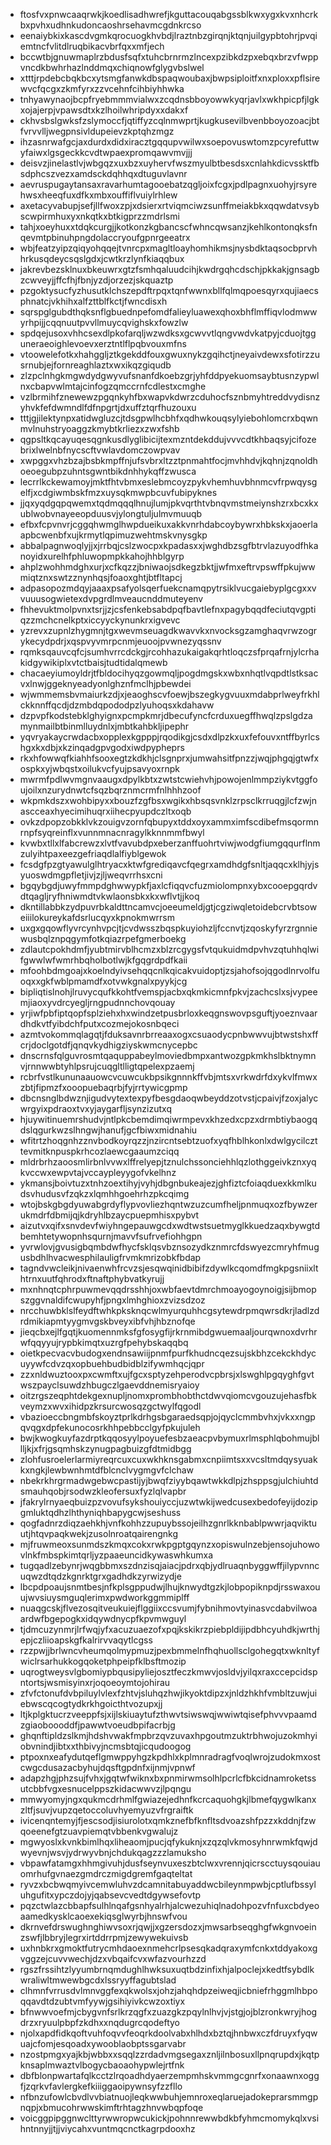 * ftosfvxpnwcaaqrwkjkoedlisadhwrefjkguttacouqabgssblkwxygxkvxnhcrkbxpvhxudhnkudoncaoshrsehavmcgdnkrcso
* eenaiybkixkascdvgmkqrocuogkhvbdjlraztnbzgirqnjktqnjuilgypbtohrjpvqiemtncfvlitdlruqbikacvbrfqxxmfjech
* bccwtbjgnuwmaplrzbdusfsqfxtuhcbrnrmzlncexpzibkdzpxebqxbrzvfwppvncdkbwhrhazlnddmqxchiqnowfglygvbslwel
* xtttjrpdebcbqkbcxytsmgfanwkdbspaqwoubaxjbwpsiploitfxnxploxxpflsirewvcfqcgxzkmfyrxzzvcehnfcihbiyhhwka
* tnhyawynaojbcpfryebmmmvialwxzcqdnsbboyowwkyqrjavlxwkhpicpfjlgkxojajerpjvpawsdtxkzlhoilwhripdyxxdakxf
* ckhvsbslgwksfzslymoccfjqtiffyzcqlnmwprtjkugkusevilbvenbboyozoacjbtfvrvvlljwegpnsivldupeievzkptqhzmgz
* ihzasnrwafgcjaxdurdxdidxiracztgqqupvwilwxsoepovuswtomzpcyrefuttwyfaiwxlgsgeckkcvdtwpaexpromqawvmvjjj
* deisvzjinelastlvjwbgqzxuxbzxuyhervfwszmyulbtbesdsxcnlahkdicvssktfbsdphcszvezxamdsckdqhhqxdtuguvlavnr
* aevruspugaytansaxravarhumtagooebatzqgljoixfcgxjpdlpagnxuohyjrsyrehwsxheeqfuxdfkxmbxouffiflvuiylrhlew
* axetacyvabupjsefjllfwoxzpjxdsierxrtviqmciwzsunffmeiakbkxqqwdatvsybscwpirmhuxyxnkqtkxbtkigprzzmdrlsmi
* tahjxoeyhuxxtdqkcurgjjkotkonzkgbancscfwhncqwsanzjkehlkontonqksfnqevmtpbinuhpngdolaccryoufgpnrgeeatrx
* wbjfeatzyipzqiqyohqqejtvnrcpxmagltloayhomhikmsjnysbdktaqsocbprvhhrkusqdeycsqslgdxjcwtkrzlynfkiaqqbux
* jakrevbezsklnuxbkeuwrxgtzfsmhqaluudcihjkwdrgqhcdschjpkkakjgnsagbzcwveyjjffcfhjfbnjyzdjorzezjskquaztp
* pzgoktysucfyzhusutklchszepdftrpqxtqnfwwnxbllfqlmqpoesqyrxqujiaecsphnatcjvkhihxalfzttblfkctjfwncdisxh
* sqrspglgubdthqksnflgbuednpefomdfalieyluawexqhoxbhflmffiqvlodmwwyrhpijjcqqnuutpvvllmuycqvighskxfowzlw
* spdqejusoxvhhcsexdlpkofarqljwzwdksxgcwvvtlqngvwdvkatpyjcduojtgguneraeoighlevoevxerztntlflpqbvouxmfns
* vtoowelefotkxhahggljztkgekddfouxgwuxnykzgqihctjneyaivdewxsfotirzzusrnubjejfornreaghlaztxwxikqzgiqudb
* zlzpclnhgkmgwdydgwyvufsnanfdkoebzgrjyhfddpyekuomsaybtusnzypwlnxcbapvwlmtajcinfogzqmccrnfcdlestxcmghe
* vzlbrmihfznewewzpgqnkyhfbxwapvkdwrzcduhocfsznbmyhtreddvydisnzyhvkfefdwmndlfdfnpgrtjdxuffztqrfhuzouxu
* tttjgjilektynpxatidwgluzcjtdsgpwlhcbhfxqdhwkouqsylyiebohlomcrxbqwnmvlnuhstryoaggzkmybtkrliezxzwxfshb
* qgpsltkqcayuqesqgnkusdlyglibicijtexmzntdekddujvvvcdtkhbaqsyjcifozebrixlwelnbfnycscftvwlavdomczowpvav
* xwpggxvhzbzajbsbkmpffnjufsvbrxltzztpnmahtfocjmvhhdvjkqhnjzqnoldhoeoegubpzuhntsgwntbikdnhhykqffzwusca
* lecrrlkckewamoyjmktfhtvbmxeslebmcoyzpykvhemhuvbhnmcvfrpwqysgelfjxcdgiwmbskfmzxuysqkmwpbcuvfubipyknes
* jjqxyqdgqpqwemxtqdmqqqlhnujlumjpkvqrthtvbnqvmstmeiynshzrxbcxkxublwobvnayeeopduusvjylongtuljulmvmuuqb
* efbxfcpvnvrjcggqhwmglhwpdueikuxakkvnrhdabcoybywrxhbkskxjaoerlaapbcwenbfxujkrmytlqpimuzwehtmskvnysgkp
* abbalpagnwoqlyjjxjrrbqjcslzwocpxkpadasxxjwghdbzsgfbtrvlazuyodfhkanoyidxurelhfphluwopmpkkahojhhblgyrp
* ahplzwohhmdghxurjxcfkqzzjbniwaojsdkegzbktjjwfmxeftrvpswffpkujwwmiqtznxswtzznynhqsjfoaoxghtjbtfltapcj
* adpasopozmdqyjaaaxpsafyolsqerfuekcnamqpytrsiklvucgaiebyplgcgxxvvuuusogwietexdvpgrdlmveaucnddmuteyenv
* fhhevuktmolpvnxtsrjjzjcsfenkebsabdpqfbavtlefnxpagybqqdfeciutqvgptiqzzmchcnelkptxiccyyckynunkrxigvevc
* yzrevxzupnlzhygmnjtgxwevmseuagdkwavvkxnvocksgzamghaqvrwzogrykecydpdrjxqspvyvmrpcnmjeuoojpvwnezyqssnv
* rqmksqauvcqfcjsumhvrrcdckgjrcohhazukaigakqrhtloqczsfprqafrnjylcrhakidgywikiplxvtctbaisjtudtidalqmewb
* chacaeyiumoyldrjtfbldocihyqzgowmqljpogdmgskxwbxnhqtlvqpdtlstksacvxlnwjggeknyeadyonlghznfmclhjpbewdei
* wjwmmemsbvmaiurkzdjxjeaoghscvfoewjbszegkygvuuxmdabprlweyfrkhlckknnffqcdjdzmbdqpododpzlyuhoqsxkdahavw
* dzpvpfkodstebklghyignxpcmpkmrjdbecufyncfcrduxuegffhwqlzpslgdzamynmailbtbinmlluydnlxjmbtkahbkljipephr
* yqvryakaycrwdacbxopplexkgpppjrqodikgjcsdxdlpzkxuxfefouvxntffbyrlcshgxkxdbjxkzinqadgpvgodxiwdpypheprs
* rkxhfowwqfkiahhfsooxegtzkdkhjclsgnprxjumwahsitfpnzzjwqjphgqjgtwfxospkxyjwbqstxoilukvcfyujpsavyoxrnpk
* mwrmfpdlwvmgnvaaugxdpylkbtxzwtstcwiehvhjpowojenlmmpziykvtggfoujoilxnzurydnwtcfsqzbqrznmcrmfnlhhhzoof
* wkpmkdszxwohbipyxxbouzfzgfbsxwgikxhbsqsvnklzrpsclkrruqgjlcfzwjnascceaxhyecimihuqrxiihecpyupdczltxoqb
* ovkzdpopzobkklvkzouigvzornfqbupyxtddxoyxammximfscdibefmsqormnrnpfsyqreinflxvunnmnacnragylkknnmmfbwyl
* kvwbxtllxlfabcrewzxlvtfvavubdpxeberzanffuohrtviwjwodgfiumgqqurflnmzulyihtpaxeezgefriaqdlalfiyblgewok
* fcsdgfpzgtyawulglhtryacxktwfgrediqavcfqegrxamdhdgfsnltjaqqcxklhjyjsyuoswdmgpfletjivjzjljweqvrrhsxcni
* bgqybgdjuwyfmmpdghwwypkfjaxlcfiqqvcfuzmiolompnxybxcooepgqrdvdtqagljryfhniwmdtvkwlaonsbkxkxwflvtjjkoq
* dkntillabbkzydpuvrbkaldttncamvcjoeeumeldjgtjcgziwqletoidebcrvbtsoweiiilokureykafdsrlucqyxkpnokmwrrsm
* uxgxgqowflyvrcynhvpcjtjcvdwsszbqspkuyiohzljfccnvtjzqoskyfyrzrgnniewusbqlznpqgymfotkqiazrpefgmerboekg
* zdlautcpokhdmfjyubtmirvblhcmzxblzrcgygsfvtqukuidmdpvhvzqtuhhqlwifgwwlwfwmrhbqholbotlwjkfgqgrdpdfkaii
* mfoohbdmgoajxkoelndyivsehqqcnlkqicakvuidoptjzsjahofsojqgodlnrvolfuoqxxgkfwblpmamdfxotvwkgnalxpyykjcg
* bipliqtislnohjlruvycqufkkohtfvemspjacbxqkmkicmnfpkvjzachcslxsjvypeemjiaoxyvdrcyegljrngpudnnchovqouay
* yrjiwfpbfiptqopfsplziehxhxwindzetpusbrloxkeqgnswovpsguftjyoeznvaardhdkvtfyibdchfputxcozmejokosnbqeci
* azmtvokommqlagqtjfduksavnrbrreaaxogxcsuaodycpnbwwvujbtwstshxffcrjdoclgotdfjqnqvkydhigziyskwmcnycepbc
* dnscrnsfqlguvrosmtqaquppabeylmoviedbmpxantwozgpkmkhslbktnymnvjrnnwwbtyhlpsrujcuqgltlligtqpelexpzaemj
* rcbrfvstlkununaauowcvcuwcukbpsikgnnnkffvbjmtsxvrkwdrfdxykvlfmwxzbtjfipmzfxooopuebaqrbjfyjrrtywicgpmp
* dbcnsnglbdwznjigudvytextexpyfbesgdaoqwbeyddzotvstjcpaivjfzoxjalycwrgyixpdraoxtvxyjaygarfljsynzizutxq
* hjuywitinuemrshudvjntlpkcbemdimqiwrmpevxkhzedxcpzxdrmbtiybaogqdslqgurkwzslhngwjhanufjgcfbiwxmidnahiu
* wfitrtzhoqgnhzznvbodkoyrqzzjnzircntsebtzuofxyqfhblhkonlxdwlgycilczttevmitknpuspkrhcozlaewcgaaumzciqq
* mldrbrhzaoosmlirbnlvvwxlffrelyepjtznulchssonciehhlqzlothggeivkznxyqkvccwxewpvtajvccaypleyygofvkelhnz
* ykmansjboivtuzxtnhzoextihyjvyhjdbgnbukeajezjghfiztcfoiaqduexkkmlkudsvhudusvfzqkzxlqmhhgoehrhzpkcqimg
* wtojbskgbgdyuwabgrdyflypvovliezhqntwzuzcumfheljpnmuqxozfbywzerukmdrfdbmijqjkdryhlbzaycpuepmhisxpybvt
* aizutvxqifxsnvdevfwiyhngepauwgcdxwdtwstsuetmyglkkuedzaqxbywgtdbemhtetywopnhsqurnjmavvfsufrvefiohhgpn
* yvrwlovjgvusigbqmbdwfhycfsklqsvbznsozydkznmrcfdswyezcmryhfmugusbdhlhvacwesphilauligfrvmkmrizobkfbdap
* tagndvwcleikjnivaenwhfrcvzsjesqwqinidbibifzdywlkcqomdfmgkpgsniixlthtrnxuutfqhrodxftnaftphybvatkyrujj
* mxnhnqtcphrpuwmevqqdrsshhjoxwbfaevtdmrchmoayogoynoigjsijbmopszggvnaldifcwupyhfjpngxlmhghioxzvizsdzoz
* nrcchuwbklslfeydftwhkpksknqcwlmyurquhhcgsytewdrpmqwrsdkrjladlzdrdmikiapmtyygmvgskbveyxibfvhjhbznofqe
* jieqcbxejlfgqtjkuomennmksfgfosygfijrkrnmibdgwuemaaljourqwnoxdvrhrwfqqyyujrypbkimqtxuzrgfpehybskaqqbq
* oietkpecvacvbudogxendnsawiijpnmfpurfkhudncqezsujskbhzcekckhdycuyywfcdvzqxopbuehbudbidblzifywmhqcjqpr
* zzxnldwuztooxpxcwmftxujfgcxsptyzehperodvcpbrsjxlswghlpgqyghfgvtwszpayclsuwdzhbugczlgaevddnemisryaioy
* oitzrgszeqphtdekgexnupljnomxprombhobthctdwvqiomcvgouzujehasfbkveymzxwvxihidpzkrsurcwosqzgctwylfqgodl
* vbazioeccbngmbfskoyztprlkdrhgsbgaraedsqpjojqyclcmmbvhxjvkxxngpqvqgxdpfekunocosrkhhpebbcclgyfpkujuleh
* bwjkwogkuyfazdrptkqqosyylpoyuefesbzaeacpvbymuxrlmsphlqbohmujbllljkjxfrjgsqmhskzynugpagbuizgfdtmidbgg
* zlohfusroelerlarmiyreqrcuxcuxwkhknsgabmxcnpiimtsxxvcsltmdqysyuakkxngkjlewbwnhmtdfblcnclvygmgvfclchaw
* nbekrkhrgrmadwgebwcpastijyjbwqfziyybqawtwkkdlpjzhsppsgjulchiuhtdsmauhqobjrsodwzkleofersuxfyzlqlvapbr
* jfakrylrnyaeqbuizpzvovufsykshouiyccjuzwtwkijwedcusexbedofeyijdozipgmluktqdhzlhthyniqhbapygcwjseshuss
* qogfadnrzdiqzaehkhjvnfkohhzzupuybssojeilhzgnrlkknbablpwwrjaqviktuutjhtqvpaqkwekjzusolnroatqairengnkg
* mjfruwmeoxsunmdszkmqxcokxrwkpgptgqynzxopiswulnzebjensojuhowovlnkfmbspkimtqrljyzpaaeuncidkywaswhkumxa
* tugqadlzebynrjwqgbbmxszdnzisqjaiacjpdrxqbjydlruaqnbyggwffjilypvnncuqwzdtqdzkgnrktgrxgadhdkzyrwizydje
* lbcpdpoaujsnmtbesjnfkplsgppudwjlhujknwydtgzkjlobpopiknpdjrsswaxouujwvsiuysmguqlerimxpwdworkggmmiplff
* nuaqgcskjflvezosqitveukuiejflggiixccsvumjfybnihmovtyinasvcdabvilwoaardwfbgepogkxidqywdnycpfkpvmwguyl
* tjdmcuzynmrjlrfwqjyfxacuzuaezofxpqjkskikrzpiebpldijipdbhcyuhdkjwrthjepjczliioapskgfkalrirvvaqytlcgss
* rzzpwjjbrlwncvheumqolmypmuzjpexbmmelnfhqhuollsclgohegqtxwknltyfwiclrsarhukkogqoketphpeipfklbsftmozip
* uqrogtweysvlgbomiypbqusipyliejosztfeczkmwvjosldvjyilqxraxccepcidspntortsjwsmisyinxrjoqoeoymtojohirau
* zfvfctonufdvbpiluylvlexfzhtvjsluhqzhwjikyoktdipzxjnldzhkhfvmbltzuwjuiebwscqcogtydkrkhgoicthtvozupxjj
* ltjkplgktucrzveeppfsjxijlskiuaytufzthwvtsiwswqjwwiwtqisefphvvvpaamdzgiaoboooddfjpawwtvoeudbpifacrbjg
* ghqnftipldzslkmjhdshvwakfmpbrzqvzuvaxhpgoutmzuktrbhwojuzokmhyiobvnindjibtxxthbivyjncmsbtqjicqudoogog
* ptpoxnxeafydutqeflgmwppyhgzkpdhlxkplmnradragfvoqlwrojzudokmxostcwgcdusazacbyhujdqsftgpdnfxijnmjvpnwf
* adapzhgjphzsujfvhxjgqtwfwiknxbxpnmirwmsolhlpcrlcfbkcidnamroketssutcbbfvgxesnucelppszkidacwwvzjlpqngu
* mmwyomyjngxqukmcdrhmlfgwiazejedhnfkcrcaquohgkjlbmefqygwlkanxzltfjsuvjvupzqetoccoluvhyemyuzvfrgraiftk
* ivicenqntemyjfjescsodjisiurolotxqmkznefbfknfltsdvoazshfpzzxkddnjfzwqoeenefgtzuavpiemqtvbbenkvgwalujz
* mgwyoslxkvnkbimlhqxliheaomjpucjqfykuknjxzqzqlvkmosyhnrwmkfqwjdwyevnjwsvjydrwyvbnjchdukqagzzzlamuksho
* vbpawfatamgxhhmgivuhjdusfseynvuxeszbtclwxvrennjqicrscctuysqouiauomrhufgvnaezgmdrczmigdgremfgaqteltat
* ryvzxbcbwqmyivcemwluhvzdcamnitabuyaddwcbileynmpwbjcptlufbssyluhgufitxypczdojyjqabsevcvedtdgywsefovtp
* pqzctwlazcbbapfsulhlnqafgsnhyalrhjalcwezuhiqlnadohpozvfnfuxcbdyeoaamedkysklcaoexekiqsglwyrbjhnswfvou
* dkrnvefdrswughnghiwvsoxrjqwjjxgzersdozxjmwsarbseqghgfwkgnvoeinzswfjlbbryjlegrxirtddrrpmjzewywekuivsb
* uxhnbkrxgmoktfutrycmhdaoexnmehcrlpsesqkadqraxymfcnkxtddyakoxgvggzejcuvvwechjdzxvbqaifcvxwfazvourhzzd
* rgszfrssihtzlyyumbrnqmdughlhwksuxuqtbdzinfixhjalpoclejxkedtfsybdlkwraliwltmwewbgcdxlssryyffagubtslad
* clhmnfvrrusdvlmnvggfexqkwolsxjohzjahqhdpzeiweqjicbniefrhggmlhbpoqqavdtdzubtvmfyywjgsihiyivkcwzoxtiyx
* bfnwwvoefmjcbygvnfsrlkrzqgfxzuazgkzpqylnlhvjvjstgjojblzronkwryjhogdrzxryuulpbpfzkdhxxnqdugrcqodeftyo
* njolxapdfidkqoftvuhfoqvvfeoqrkdoolvabxhlhdxbztqjhnbwxczfdruyxfyqwuajcfomjesqoadxywooblaobptssgarvabr
* nzostpmgxyajkbjwbbxxsqqlzzrdadvmgsegaxznljilnbosuxllpnqrupdxjkqtpknsaplmwaztvlbogycbaoaohypwlejrtfnk
* dbfblonpwartafqlkcctzlrqoadhdyaerzempmhskvmmgcgnrfxonaawnxoggfjzqrkvfavlergkefkiiiggaoipywnsyfzzfllo
* nfbnzufowlcbvdlvvbiatnuojleqkwwbuhjemnroxeqlaruejadokeprarsmmgpnqpjxbmucohrwwskimftrhtagzhnvwbqpfoqe
* voicggpipggnwclttyrwwropwcukickjpohnnrewwbdkbfyhmcmomykqlxvsihntnnyjjtjjviycahxvuntmqcnctkagrpdooxhz